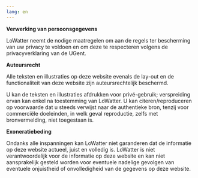 ```yaml
---
lang: en
---
```

**Verwerking van persoonsgegevens**

LoWatter neemt de nodige maatregelen om aan de regels ter bescherming van uw privacy te voldoen en om deze te respecteren volgens de privacyverklaring van de UGent.

**Auteursrecht**

Alle teksten en illustraties op deze website evenals de lay-out en de functionaliteit van deze website zijn auteursrechtelijk beschermd.

U kan de teksten en illustraties afdrukken voor privé-gebruik; verspreiding ervan kan enkel na toestemming van LoWatter. U kan citeren/reproduceren op voorwaarde dat u steeds verwijst naar de authentieke bron, tenzij voor commerciële doeleinden, in welk geval reproductie, zelfs met bronvermelding, niet toegestaan is.

**Exoneratiebeding**

Ondanks alle inspanningen kan LoWatter niet garanderen dat de informatie op deze website actueel, juist en volledig is. LoWatter is niet verantwoordelijk voor de informatie op deze website en kan niet aansprakelijk gesteld worden voor eventuele nadelige gevolgen van eventuele onjuistheid of onvolledigheid van de gegevens op deze website.